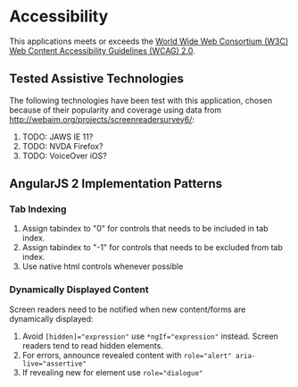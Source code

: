 # Accessibility

This applications meets or exceeds the [World Wide Web Consortium (W3C) Web Content Accessibility Guidelines (WCAG) 2.0](https://www.w3.org/TR/WCAG20/).

## Tested Assistive Technologies

The following technologies have been test with this application, chosen because of their popularity and coverage using data from http://webaim.org/projects/screenreadersurvey6/:

1. TODO: JAWS IE 11?
2. TODO: NVDA Firefox?
3. TODO: VoiceOver iOS?

## AngularJS 2 Implementation Patterns

### Tab Indexing

1. Assign tabindex to "0" for controls that needs to be included in tab index.
1. Assign tabindex to "-1" for controls that needs to be excluded from tab index.
1. Use native html controls whenever possible

### Dynamically Displayed Content

Screen readers need to be notified when new content/forms are dynamically displayed:

1. Avoid `[hidden]="expression"` use `*ngIf="expression"` instead.  Screen readers tend to read hidden elements.
2. For errors, announce revealed content with `role="alert" aria-live="assertive"`
3. If revealing new for element use  `role="dialogue"`

